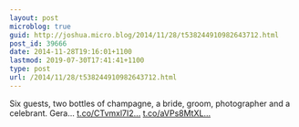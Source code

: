 ```yaml
---
layout: post
microblog: true
guid: http://joshua.micro.blog/2014/11/28/t538244910982643712.html
post_id: 39666
date: 2014-11-28T19:16:01+1100
lastmod: 2019-07-30T17:41:41+1100
type: post
url: /2014/11/28/t538244910982643712.html
---
```

Six guests, two bottles of champagne, a bride, groom, photographer and a celebrant. Gera... [t.co/CTvmxl7I2...](http://t.co/CTvmxl7I2n) [t.co/aVPs8MtXL...](http://t.co/aVPs8MtXLs)
